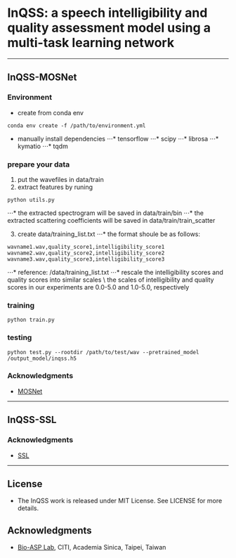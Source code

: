 # InQSS: a speech intelligibility and quality assessment model using a multi-task learning network
***
## InQSS-MOSNet

### Environment
* create from conda env
```
conda env create -f /path/to/environment.yml
```
* manually install dependencies
⋅⋅⋅* tensorflow
⋅⋅⋅* scipy
⋅⋅⋅* librosa
⋅⋅⋅* kymatio
⋅⋅⋅* tqdm

### prepare your data

1. put the wavefiles in data/train
2. extract features by runing
```
python utils.py
```
 ⋅⋅⋅* the extracted spectrogram will be saved in data/train/bin
 ⋅⋅⋅* the extracted scattering coefficients will be saved in data/train/train_scatter
  
3. create data/training_list.txt
 ⋅⋅⋅* the format shoule be as follows:
```
wavname1.wav,quality_score1,intelligibility_score1
wavname2.wav,quality_score2,intelligibility_score2
wavname3.wav,quality_score3,intelligibility_score3
```
 ⋅⋅⋅* reference: /data/training_list.txt
 ⋅⋅⋅* rescale the intelligibility scores and quality scores into similar scales \\
      the scales of intelligibility and quality scores in our experiments are 0.0-5.0 and 1.0-5.0, respectively

### training
```
python train.py
```


### testing
```
python test.py --rootdir /path/to/test/wav --pretrained_model /output_model/inqss.h5
```

### Acknowledgments
* [MOSNet](https://github.com/lochenchou/MOSNet)

***

## InQSS-SSL



### Acknowledgments
* [SSL](https://github.com/nii-yamagishilab/mos-finetune-ssl)



***
## License
* The InQSS work is released under MIT License. See LICENSE for more details.

## Acknowledgments
* [Bio-ASP Lab](https://bio-asplab.citi.sinica.edu.tw), CITI, Academia Sinica, Taipei, Taiwan

